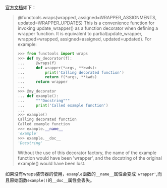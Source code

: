 
[官方文档](https://docs.python.org/3/library/functools.html)如下：

> @functools.wraps(wrapped, assigned=WRAPPER_ASSIGNMENTS, updated=WRAPPER_UPDATES)
> This is a convenience function for invoking update_wrapper() as a function decorator when defining a wrapper function. It is equivalent to partial(update_wrapper, wrapped=wrapped, assigned=assigned, updated=updated). For example:
> ```Python
> >>> from functools import wraps
> >>> def my_decorator(f):
> ...     @wraps(f)
> ...     def wrapper(*args, **kwds):
> ...         print('Calling decorated function')
> ...         return f(*args, **kwds)
> ...     return wrapper
> ...
> >>> @my_decorator
> ... def example():
> ...     """Docstring"""
> ...     print('Called example function')
> ...
> >>> example()
> Calling decorated function
> Called example function
> >>> example.__name__
> 'example'
> >>> example.__doc__
> 'Docstring'
> ```
>
> Without the use of this decorator factory, the name of the example function would have been 'wrapper', and the docstring of the original example() would have been lost.

如果没有wraps装饰器的使用，`example`函数的`__name__`属性会变成`'wrapper'`,而且原始函数`example()`的`__doc__`属性会丢失。





